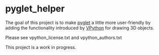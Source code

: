 # pyglet_helper

The goal of this project is to make [pyglet](http://pyglet.org) a little more user-friendly by adding the functionality introduced by [VPython](https://github.com/BruceSherwood/vpython-wx) for drawing 3D objects.

Please see vpython_license.txt and vpython_authors.txt

This project is a work in progress.
